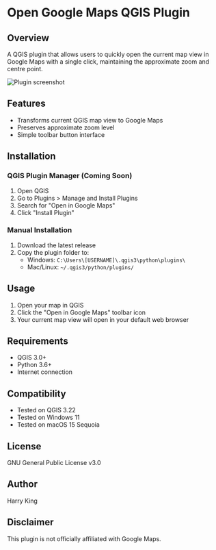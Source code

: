 # Open Google Maps QGIS Plugin

## Overview

A QGIS plugin that allows users to quickly open the current map view in Google Maps with a single click, maintaining the approximate zoom and centre point.

![Plugin screenshot](readme_sc.png)

## Features

- Transforms current QGIS map view to Google Maps
- Preserves approximate zoom level
- Simple toolbar button interface

## Installation

### QGIS Plugin Manager (Coming Soon)

1. Open QGIS
2. Go to Plugins > Manage and Install Plugins
3. Search for "Open in Google Maps"
4. Click "Install Plugin"

### Manual Installation

1. Download the latest release
2. Copy the plugin folder to:
   - Windows: `C:\Users\[USERNAME]\.qgis3\python\plugins\`
   - Mac/Linux: `~/.qgis3/python/plugins/`

## Usage

1. Open your map in QGIS
2. Click the "Open in Google Maps" toolbar icon
3. Your current map view will open in your default web browser

## Requirements

- QGIS 3.0+
- Python 3.6+
- Internet connection

## Compatibility

- Tested on QGIS 3.22
- Tested on Windows 11
- Tested on macOS 15 Sequoia

## License

GNU General Public License v3.0

## Author

Harry King

## Disclaimer

This plugin is not officially affiliated with Google Maps.

